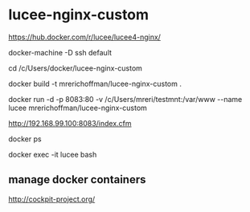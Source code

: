 # lucee-nginx-custom
https://hub.docker.com/r/lucee/lucee4-nginx/


docker-machine -D ssh default

cd /c/Users/docker/lucee-nginx-custom

docker build -t mrerichoffman/lucee-nginx-custom .

docker run -d -p 8083:80 -v /c/Users/mreri/testmnt:/var/www --name lucee mrerichoffman/lucee-nginx-custom

http://192.168.99.100:8083/index.cfm

docker ps

docker exec -it lucee bash

## manage docker containers
http://cockpit-project.org/
